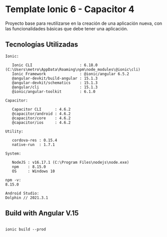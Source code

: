 # Template Ionic 6 - Capacitor 4

Proyecto base para reutilizarse en la creación de una aplicación nueva, con las funcionalidades básicas que debe tener una aplicación.


## Tecnologías Utilizadas
```
Ionic:

   Ionic CLI                     : 6.18.0 (C:\Users\metro\AppData\Roaming\npm\node_modules\@ionic\cli)
   Ionic Framework               : @ionic/angular 6.5.2
   @angular-devkit/build-angular : 15.1.3
   @angular-devkit/schematics    : 15.1.3
   @angular/cli                  : 15.1.3
   @ionic/angular-toolkit        : 6.1.0

Capacitor:

   Capacitor CLI      : 4.6.2
   @capacitor/android : 4.6.2
   @capacitor/core    : 4.6.2
   @capacitor/ios     : 4.6.2

Utility:

   cordova-res : 0.15.4
   native-run  : 1.7.1

System:

   NodeJS : v16.17.1 (C:\Program Files\nodejs\node.exe)
   npm    : 8.15.0
   OS     : Windows 10

npm -v:
8.15.0

Android Studio:
Dolphin // 2021.3.1

```

## Build with Angular V.15

```

ionic build --prod

```